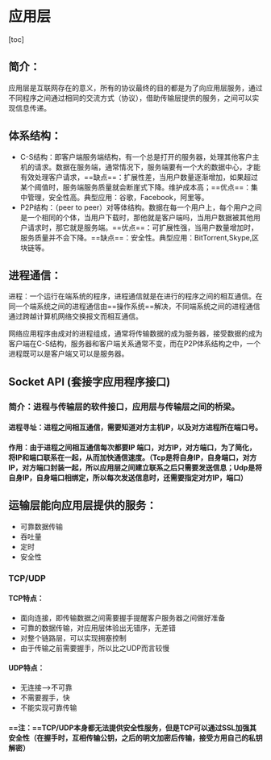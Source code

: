 #                                                         应用层

[toc]



## 简介：

应用层是互联网存在的意义，所有的协议最终的目的都是为了向应用层服务，通过不同程序之间通过相同的交流方式（协议），借助传输层提供的服务，之间可以实现信息传递。

## 体系结构：

- C-S结构：即客户端服务端结构，有一个总是打开的服务器，处理其他客户主机的请求。数据在服务端，通常情况下，服务端要有一个大的数据中心，才能有效处理客户请求，==缺点==：扩展性差，当用户数量逐渐增加，如果超过某个阈值时，服务端服务质量就会断崖式下降。维护成本高；==优点==：集中管理，安全性高。典型应用：谷歌，Facebook，阿里等。
- P2P结构：（peer to peer）对等体结构。数据在每一个用户上，每个用户之间是一个相同的个体，当用户下载时，那他就是客户端吗，当用户数据被其他用户请求时，那它就是服务端。==优点==：可扩展性强，当用户数量增加时，服务质量并不会下降。==缺点==：安全性。典型应用：BitTorrent,Skype,区块链等。



## 进程通信：

进程：一个运行在端系统的程序，进程通信就是在进行的程序之间的相互通信。在同一个端系统之间的进程通信由==操作系统==解决，不同端系统之间的进程通信通过跨越计算机网络交换报文而相互通信。

网络应用程序由成对的进程组成，通常将传输数据的成为服务器，接受数据的成为客户端在C-S结构，服务器和客户端关系通常不变，而在P2P体系结构之中，一个进程既可以是客户端又可以是服务器。

## Socket API (套接字应用程序接口)

### 简介：进程与传输层的软件接口，应用层与传输层之间的桥梁。

#### 进程寻址：进程之间相互通信，需要知道对方主机IP，以及对方进程所在端口号。

#### 作用：由于进程之间相互通信每次都要IP 端口，对方IP，对方端口，为了简化，将IP和端口联系在一起，从而加快通信速度。（Tcp是将自身IP，自身端口，对方IP，对方端口封装一起，所以应用层之间建立联系之后只需要发送信息；Udp是将自身IP，自身端口相绑定，所以每次发送信息时，还需要指定对方IP，端口）

## 运输层能向应用层提供的服务：

- 可靠数据传输
- 吞吐量
- 定时
- 安全性

### TCP/UDP

#### TCP特点：

- 面向连接，即传输数据之间需要握手提醒客户服务器之间做好准备
- 可靠的数据传输，对应用层体验出无错序，无差错
- 对整个链路层，可以实现拥塞控制
- 由于传输之前需要握手，所以比之UDP而言较慢

#### UDP特点：

- 无连接-->不可靠
- 不需要握手，快
- 不能实现可靠传输

#### ==注：==TCP/UDP本身都无法提供安全性服务，但是TCP可以通过SSL加强其安全性（在握手时，互相传输公钥，之后的明文加密后传输，接受方用自己的私钥解密）









